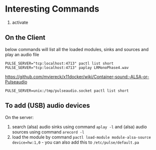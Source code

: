 # Interesting Commands

1. activate 

## On the Client

below commands will list all the loaded modules, sinks and sources and play an audio file
```
PULSE_SERVER="tcp:localhost:4713" pactl list short
PULSE_SERVER="tcp:localhost:4713" paplay LRMonoPhase4.wav
```

https://github.com/mviereck/x11docker/wiki/Container-sound:-ALSA-or-Pulseaudio

`PULSE_SERVER=unix:/tmp/pulseaudio.socket pactl list short`

## To add (USB) audio devices
On the server:
1. search (alsa) audio sinks using command `aplay -l` and (alsa) audio sources using command `arecord -l`
2. load the module by command `pactl load-module module-alsa-source device=hw:1,0` - you can also add this to `/etc/pulse/default.pa`

